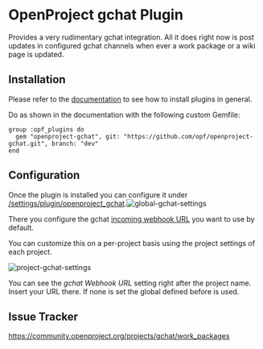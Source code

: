 # OpenProject gchat Plugin

Provides a very rudimentary gchat integration.
All it does right now is post updates in configured gchat channels when ever a
work package or a wiki page is updated.

## Installation

Please refer to the [documentation](https://docs.openproject.org/installation-and-operations/configuration/plugins/#adding-plugins-debrpm-packages) to see how to install plugins in general.

Do as shown in the documentation with the following custom Gemfile:

```
group :opf_plugins do
  gem "openproject-gchat", git: "https://github.com/opf/openproject-gchat.git", branch: "dev"
end
```

## Configuration

Once the plugin is installed you can configure it under [/settings/plugin/openproject_gchat](http://localhost:3000/settings/plugin/openproject_gchat).![global-gchat-settings](docs/global-gchat-settings.png)

There you configure the gchat [incoming webhook URL](https://api.gchat.com/messaging/webhooks) you want to use by default.

You can customize this on a per-project basis using the project settings of each project.

![project-gchat-settings](docs/project-gchat-settings.png)

You can see the *gchat Webhook URL* setting right after the project name. Insert your URL there.
If none is set the global defined before is used.

## Issue Tracker

https://community.openproject.org/projects/gchat/work_packages
